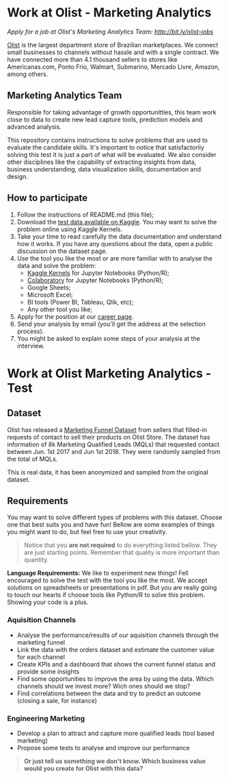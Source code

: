 # Work at Olist - Marketing Analytics
*Apply for a job at Olist's Marketing Analytics Team: http://bit.ly/olist-jobs*

[Olist](https://olist.com/) is the largest department store of Brazilian marketplaces. We connect small businesses to channels without hassle and with a single contract. We have connected more than 4.1 thousand sellers to stores like Americanas.com, Ponto Frio, Walmart, Submarino, Mercado Livre, Amazon, among others.

## Marketing Analytics Team
Responsible for taking advantage of growth opportunitties, this team work close to data to create new lead capture tools, prediction models and advanced analysis.

This repository contains instructions to solve problems that are used to evaluate the candidate skills. It's important to notice that satisfactorily solving this test it is just a part of what will be evaluated. We also consider other disciplines like the capability of extracting insights from data, business understanding, data visualization skills, documentation and design.

## How to participate

1. Follow the instructions of README.md (this file);
2. Download the [test data available on Kaggle](https://www.kaggle.com/olistbr/marketing-funnel-olist/home). You may want to solve the problem online using Kaggle Kernels. 
3. Take your time to read carefully the data documentation and understand how it works. If you have any questions about the data, open a public discussion on the dataset page. 
4. Use the tool you like the most or are more familiar with to analyse the data and solve the problem:
   * [Kaggle Kernels](https://www.kaggle.com/kernels) for Jupyter Notebooks (Python/R);
   * [Colaboratory](https://colab.research.google.com) for Jupyter Notebooks (Python/R);
   * Google Sheets;
   * Microsoft Excel;
   * BI tools (Power BI, Tableau, Qlik, etc);
   * Any other tool you like;
5. Apply for the position at our [career page](https://www.99jobs.com/olist).
6. Send your analysis by email (you'll get the address at the selection process).
7. You might be asked to explain some steps of your analysis at the interview.

# Work at Olist Marketing Analytics - Test
## Dataset
Olist has released a [Marketing Funnel Dataset](https://www.kaggle.com/olistbr/marketing-funnel-olist/home) from sellers that filled-in requests of contact to sell their products on Olist Store. The dataset has information of 8k Marketing Qualified Leads (MQLs) that requested contact between Jun. 1st 2017 and Jun 1st 2018. They were randomly sampled from the total of MQLs.

This is real data, it has been anonymized and sampled from the original dataset.

## Requirements
You may want to solve different types of problems with this dataset. Choose one that best suits you and have fun! Bellow are some examples of things you might want to do, but feel free to use your creativity.

> Notice that you **are not required** to do everything listed bellow. They are just starting points. Remember that quality is more important than quantity.

**Language Requirements:** We like to experiment new things! Fell encouraged to solve the test with the tool you like the most. We accept solutions on spreadsheets or presentations in pdf. But you are really going to touch our hearts if choose tools like Python/R to solve this problem. Showing your code is a plus.

### Aquisition Channels
* Analyse the performance/results of our aquisition channels through the marketing funnel
* Link the data with the orders dataset and estimate the customer value for each channel
* Create KPIs and a dashboard that shows the current funnel status and provide some insights
* Find some opportunities to improve the area by using the data. Which channels should we invest more? Wich ones should we stop?
* Find correlations between the data and try to predict an outcome (closing a sale, for instance)

### Engineering Marketing
* Develop a plan to attract and capture more qualified leads (tool based marketing)
* Propose some tests to analyse and improve our performance

> **Or just tell us something we don't know. Which business value would you create for Olist with this data?**
